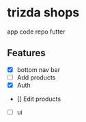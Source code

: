# trizda shops



app code repo futter
## Features

- [X] bottom nav bar
- [ ] Add products
- [X] Auth
- [] Edit products
- [ ] ui
